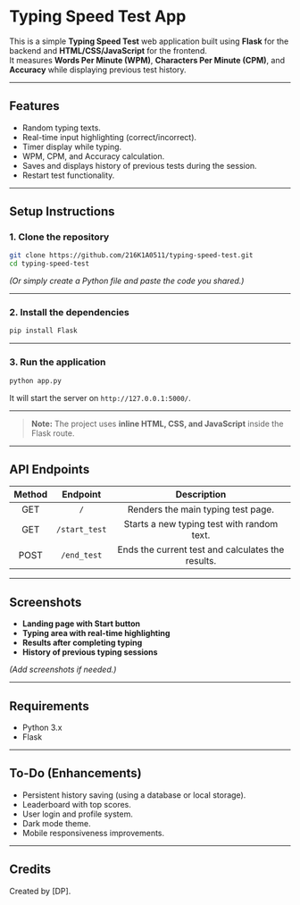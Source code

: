 # Typing Speed Test App

This is a simple **Typing Speed Test** web application built using **Flask** for the backend and **HTML/CSS/JavaScript** for the frontend.  
It measures **Words Per Minute (WPM)**, **Characters Per Minute (CPM)**, and **Accuracy** while displaying previous test history.

---

## Features

- Random typing texts.
- Real-time input highlighting (correct/incorrect).
- Timer display while typing.
- WPM, CPM, and Accuracy calculation.
- Saves and displays history of previous tests during the session.
- Restart test functionality.

---

## Setup Instructions

### 1. Clone the repository

```bash
git clone https://github.com/216K1A0511/typing-speed-test.git
cd typing-speed-test
```

*(Or simply create a Python file and paste the code you shared.)*

---

### 2. Install the dependencies

```bash
pip install Flask
```

---

### 3. Run the application

```bash
python app.py
```

It will start the server on `http://127.0.0.1:5000/`.

---



> **Note:** The project uses **inline HTML, CSS, and JavaScript** inside the Flask route.

---

## API Endpoints

| Method | Endpoint      | Description                           |
|:------:|:--------------:|:-------------------------------------:|
| GET    | `/`            | Renders the main typing test page.    |
| GET    | `/start_test`  | Starts a new typing test with random text. |
| POST   | `/end_test`    | Ends the current test and calculates the results. |

---

## Screenshots

- **Landing page with Start button**
- **Typing area with real-time highlighting**
- **Results after completing typing**
- **History of previous typing sessions**

*(Add screenshots if needed.)*

---

## Requirements

- Python 3.x
- Flask

---

## To-Do (Enhancements)

- Persistent history saving (using a database or local storage).
- Leaderboard with top scores.
- User login and profile system.
- Dark mode theme.
- Mobile responsiveness improvements.

---

## Credits

Created by [DP].
